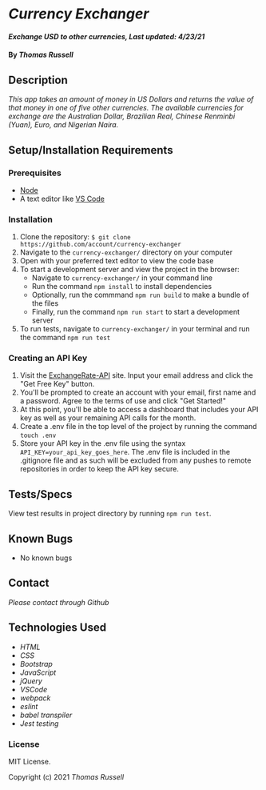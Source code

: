 # _Currency Exchanger_

#### _Exchange USD to other currencies, Last updated: 4/23/21_

#### By _Thomas Russell_

## Description

_This app takes an amount of money in US Dollars and returns the value of that money in one of five other currencies. The available currencies for exchange are the Australian Dollar, Brazilian Real, Chinese Renminbi (Yuan), Euro, and Nigerian Naira._

## Setup/Installation Requirements

### Prerequisites
* [Node](https://nodejs.org/en/)
* A text editor like [VS Code](https://code.visualstudio.com/)

### Installation
1. Clone the repository: `$ git clone https://github.com/account/currency-exchanger`
2. Navigate to the `currency-exchanger/` directory on your computer
3. Open with your preferred text editor to view the code base
4. To start a development server and view the project in the browser:
    * Navigate to `currency-exchanger/` in your command line
    * Run the command `npm install` to install dependencies
    * Optionally, run the commmand `npm run build` to make a bundle of the files
    * Finally, run the command `npm run start` to start a development server
5. To run tests, navigate to `currency-exchanger/` in your terminal and run the command `npm run test`

### Creating an API Key
1. Visit the [ExchangeRate-API](https://www.exchangerate-api.com/) site. Input your email address and click the "Get Free Key" button.
2. You'll be prompted to create an account with your email, first name and a password. Agree to the terms of use and click "Get Started!"
3. At this point, you'll be able to access a dashboard that includes your API key as well as your remaining API calls for the month.
4. Create a .env file in the top level of the project by running the command `touch .env`
5. Store your API key in the .env file using the syntax `API_KEY=your_api_key_goes_here`. The .env file is included in the .gitignore file and as such will be excluded from any pushes to remote repositories in order to keep the API key secure.

## Tests/Specs

View test results in project directory by running `npm run test`.

## Known Bugs

* No known bugs

## Contact

_Please contact through Github_

## Technologies Used

* _HTML_
* _CSS_
* _Bootstrap_
* _JavaScript_
* _jQuery_
* _VSCode_
* _webpack_
* _eslint_
* _babel transpiler_
* _Jest testing_

### License

MIT License.

Copyright (c) 2021 _Thomas Russell_
